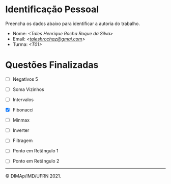 ﻿# Identificação Pessoal

Preencha os dados abaixo para identificar a autoria do trabalho.

- Nome: *\<Tales Henrique Rocha Roque da Silva>*
- Email: *\<taleshrochaz@gmai.com>*
- Turma: *\<T01>*

# Questões Finalizadas

- [ ] Negativos 5
- [ ] Soma Vizinhos
- [ ] Intervalos
- [X] Fibonacci
- [ ] Minmax
- [ ] Inverter
- [ ] Filtragem
- [ ] Ponto em Retângulo 1
- [ ] Ponto em Retângulo 2


--------
&copy; DIMAp/IMD/UFRN 2021.

